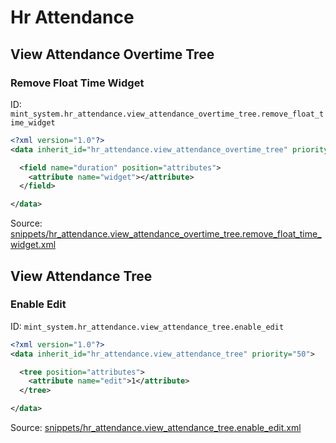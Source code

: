 # Hr Attendance
## View Attendance Overtime Tree  
### Remove Float Time Widget  
ID: `mint_system.hr_attendance.view_attendance_overtime_tree.remove_float_time_widget`  
```xml
<?xml version="1.0"?>
<data inherit_id="hr_attendance.view_attendance_overtime_tree" priority="50">

  <field name="duration" position="attributes">
    <attribute name="widget"></attribute>
  </field>

</data>

```
Source: [snippets/hr_attendance.view_attendance_overtime_tree.remove_float_time_widget.xml](https://github.com/Mint-System/Odoo-Build/tree/16.0/snippets/hr_attendance.view_attendance_overtime_tree.remove_float_time_widget.xml)

## View Attendance Tree  
### Enable Edit  
ID: `mint_system.hr_attendance.view_attendance_tree.enable_edit`  
```xml
<?xml version="1.0"?>
<data inherit_id="hr_attendance.view_attendance_tree" priority="50">

  <tree position="attributes">
    <attribute name="edit">1</attribute>
  </tree>

</data>

```
Source: [snippets/hr_attendance.view_attendance_tree.enable_edit.xml](https://github.com/Mint-System/Odoo-Build/tree/16.0/snippets/hr_attendance.view_attendance_tree.enable_edit.xml)

